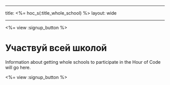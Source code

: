 * * *

title: <%= hoc_s(:title_whole_school) %> layout: wide

* * *

<%= view :signup_button %>

# Участвуй всей школой

Information about getting whole schools to participate in the Hour of Code will go here.

<%= view :signup_button %>